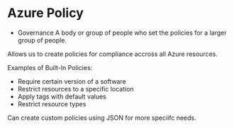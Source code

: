 # Azure Policy

- Governance
  A body or group of people who set the policies for a larger group of people.

Allows us to create policies for compliance accross all Azure resources.

Examples of Built-In Policies:

- Require certain version of a software
- Restrict resources to a specific location
- Apply tags with default values
- Restrict resource types

Can create custom policies using JSON for more speciifc needs.
